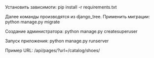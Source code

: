 Установить зависимоти:
pip install -r requirements.txt

Далее команды производятся из django_tree.
Применить миграции: 
python manage.py migrate

Создание администратора:
python manage.py createsuperuser

Запуск приложения: 
python manage.py runserver

Пример URL: /api/pages/?url=/catalog/shoes/
